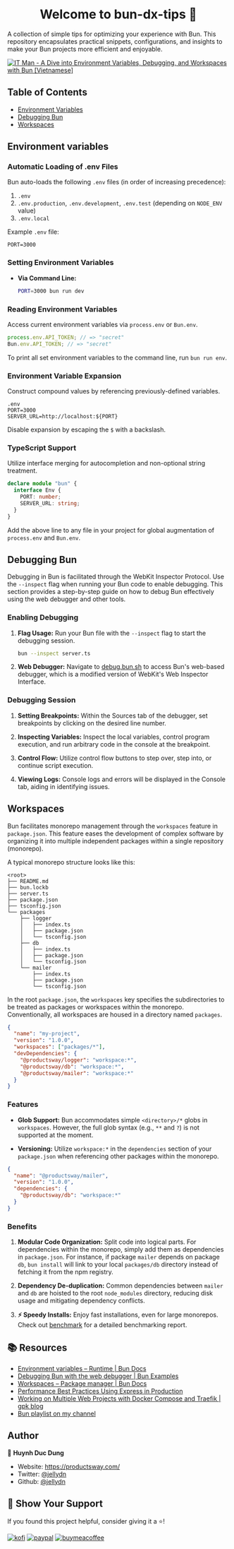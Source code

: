 <h1 align="center">Welcome to bun-dx-tips 👋</h1>
<p>
  A collection of simple tips for optimizing your experience with Bun. This repository encapsulates practical snippets, configurations, and insights to make your Bun projects more efficient and enjoyable.
</p>

[![IT Man - A Dive into Environment Variables, Debugging, and Workspaces with Bun [Vietnamese]](https://i.ytimg.com/vi/BxmuOe1eFOo/hqdefault.jpg)](https://www.youtube.com/watch?v=BxmuOe1eFOo)

## Table of Contents

- [Environment Variables](#environment-variables)
- [Debugging Bun](#debugging-bun)
- [Workspaces](#workspaces)

## Environment variables

### Automatic Loading of .env Files

Bun auto-loads the following `.env` files (in order of increasing precedence):

1. `.env`
2. `.env.production`, `.env.development`, `.env.test` (depending on `NODE_ENV` value)
3. `.env.local`

Example `.env` file:

```plaintext
PORT=3000
```

### Setting Environment Variables

- **Via Command Line:**
  ```bash
  PORT=3000 bun run dev
  ```

### Reading Environment Variables

Access current environment variables via `process.env` or `Bun.env`.

```javascript
process.env.API_TOKEN; // => "secret"
Bun.env.API_TOKEN; // => "secret"
```

To print all set environment variables to the command line, run `bun run env`.

### Environment Variable Expansion

Construct compound values by referencing previously-defined variables.

```plaintext
.env
PORT=3000
SERVER_URL=http://localhost:${PORT}
```

Disable expansion by escaping the `$` with a backslash.

### TypeScript Support

Utilize interface merging for autocompletion and non-optional string treatment.

```typescript
declare module "bun" {
  interface Env {
    PORT: number;
    SERVER_URL: string;
  }
}
```

Add the above line to any file in your project for global augmentation of `process.env` and `Bun.env`.

## Debugging Bun

Debugging in Bun is facilitated through the WebKit Inspector Protocol. Use the `--inspect` flag when running your Bun code to enable debugging. This section provides a step-by-step guide on how to debug Bun effectively using the web debugger and other tools.

### Enabling Debugging

1. **Flag Usage:**
   Run your Bun file with the `--inspect` flag to start the debugging session.

   ```bash
   bun --inspect server.ts
   ```

2. **Web Debugger:**
   Navigate to [debug.bun.sh](https://debug.bun.sh) to access Bun's web-based debugger, which is a modified version of WebKit's Web Inspector Interface.

### Debugging Session

1. **Setting Breakpoints:**
   Within the Sources tab of the debugger, set breakpoints by clicking on the desired line number.

2. **Inspecting Variables:**
   Inspect the local variables, control program execution, and run arbitrary code in the console at the breakpoint.

3. **Control Flow:**
   Utilize control flow buttons to step over, step into, or continue script execution.

4. **Viewing Logs:**
   Console logs and errors will be displayed in the Console tab, aiding in identifying issues.

## Workspaces

Bun facilitates monorepo management through the `workspaces` feature in `package.json`. This feature eases the development of complex software by organizing it into multiple independent packages within a single repository (monorepo).

A typical monorepo structure looks like this:

```plaintext
<root>
├── README.md
├── bun.lockb
├── server.ts
├── package.json
├── tsconfig.json
└── packages
    ├── logger
    │   ├── index.ts
    │   ├── package.json
    │   └── tsconfig.json
    ├── db
    │   ├── index.ts
    │   ├── package.json
    │   └── tsconfig.json
    └── mailer
        ├── index.ts
        ├── package.json
        └── tsconfig.json
```

In the root `package.json`, the `workspaces` key specifies the subdirectories to be treated as packages or workspaces within the monorepo. Conventionally, all workspaces are housed in a directory named `packages`.

```json
{
  "name": "my-project",
  "version": "1.0.0",
  "workspaces": ["packages/*"],
  "devDependencies": {
    "@productsway/logger": "workspace:*",
    "@productsway/db": "workspace:*",
    "@productsway/mailer": "workspace:*"
  }
}
```

### Features

- **Glob Support:**
  Bun accommodates simple `<directory>/*` globs in `workspaces`. However, the full glob syntax (e.g., `**` and `?`) is not supported at the moment.

- **Versioning:**
  Utilize `workspace:*` in the `dependencies` section of your `package.json` when referencing other packages within the monorepo.

```json
{
  "name": "@productsway/mailer",
  "version": "1.0.0",
  "dependencies": {
    "@productsway/db": "workspace:*"
  }
}
```

### Benefits

1. **Modular Code Organization:**
   Split code into logical parts. For dependencies within the monorepo, simply add them as dependencies in `package.json`. For instance, if package `mailer` depends on package `db`, `bun install` will link to your local `packages/db` directory instead of fetching it from the npm registry.

2. **Dependency De-duplication:**
   Common dependencies between `mailer` and `db` are hoisted to the root `node_modules` directory, reducing disk usage and mitigating dependency conflicts.

3. **⚡️ Speedy Installs:**
   Enjoy fast installations, even for large monorepos. Check out [benchmark](https://github.com/oven-sh/bun/tree/main/bench/install) for a detailed benchmarking report.

## 📚 Resources

- [Environment variables – Runtime | Bun Docs](https://bun.sh/docs/runtime/env)
- [Debugging Bun with the web debugger | Bun Examples](https://bun.sh/guides/runtime/web-debugger)
- [Workspaces – Package manager | Bun Docs](https://bun.sh/docs/install/workspaces)
- [Performance Best Practices Using Express in Production](https://expressjs.com/en/advanced/best-practice-performance.html#set-node_env-to-production)
- [Working on Multiple Web Projects with Docker Compose and Traefik | gpk blog](https://georgek.github.io/blog/posts/multiple-web-projects-traefik/)
- [Bun playlist on my channel](https://www.youtube.com/playlist?list=PLOdXIcVPTyB91lDwMvH68QdxyMMKzgQLC)

## Author

👤 **Huynh Duc Dung**

- Website: https://productsway.com/
- Twitter: [@jellydn](https://twitter.com/jellydn)
- Github: [@jellydn](https://github.com/jellydn)

## 🙏 Show Your Support

If you found this project helpful, consider giving it a ⭐️!

[![kofi](https://img.shields.io/badge/Ko--fi-F16061?style=for-the-badge&logo=ko-fi&logoColor=white)](https://ko-fi.com/dunghd)
[![paypal](https://img.shields.io/badge/PayPal-00457C?style=for-the-badge&logo=paypal&logoColor=white)](https://paypal.me/dunghd)
[![buymeacoffee](https://img.shields.io/badge/Buy_Me_A_Coffee-FFDD00?style=for-the-badge&logo=buy-me-a-coffee&logoColor=black)](https://www.buymeacoffee.com/dunghd)

